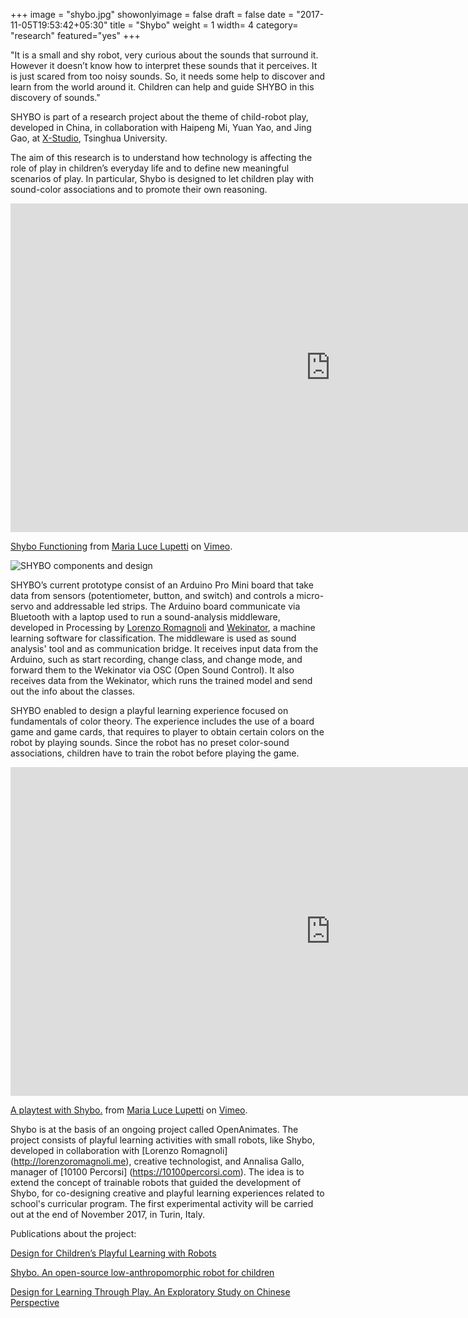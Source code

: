 +++
image = "shybo.jpg"
showonlyimage = false
draft = false
date = "2017-11-05T19:53:42+05:30"
title = "Shybo"
weight = 1
width= 4
category= "research"
featured="yes"
+++
<!--more-->

"It is a small and shy robot, very curious about the sounds that surround it.  However it doesn’t know how to interpret these sounds that it perceives. It is just scared from too noisy sounds. So, it needs some help to discover and learn from the world around it. Children can help and guide SHYBO in this discovery of sounds."

SHYBO is part of a research project about the theme of child-robot play, developed in China, in collaboration with Haipeng Mi, Yuan Yao, and Jing Gao, at [X-Studio](http://www.x-studio.org.cn), Tsinghua University.

The aim of this research is to understand how technology is affecting the role of play in children’s everyday life and to define new meaningful scenarios of play. In particular, Shybo is designed to let children play with sound-color associations and to promote their own reasoning.

<iframe src="https://player.vimeo.com/video/233640805" width="1024" height="526" frameborder="0" webkitallowfullscreen mozallowfullscreen allowfullscreen></iframe>
<p><a href="https://vimeo.com/233640805">Shybo Functioning</a> from <a href="https://vimeo.com/user66117537">Maria Luce Lupetti</a> on <a href="https://vimeo.com">Vimeo</a>.</p>

![SHYBO components and design](/assets/img/shyboinside.jpg)

SHYBO’s current prototype consist of an Arduino Pro Mini board that take data from sensors (potentiometer, button, and switch) and controls a micro-servo and addressable led strips. The Arduino board communicate via Bluetooth with a laptop used to run a sound-analysis middleware, developed in Processing by [Lorenzo Romagnoli](http://lorenzoromagnoli.me) and [Wekinator](http://www.wekinator.org), a machine learning software for classification. The middleware is used as sound analysis' tool and as communication bridge. It receives input data from the Arduino, such as start recording, change class, and change mode, and forward them to the Wekinator via OSC (Open Sound Control). It also receives data from the Wekinator, which runs the trained model and send out the info about the classes.

SHYBO enabled to design a playful learning experience focused on fundamentals of color theory. The experience includes the use of a board game and game cards, that requires to player to obtain certain colors on the robot by playing sounds. Since the robot has no preset color-sound associations, children have to train the robot before playing the game.

<iframe src="https://player.vimeo.com/video/227591676" width="1024" height="526" frameborder="0" webkitallowfullscreen mozallowfullscreen allowfullscreen></iframe> <p><a href="https://vimeo.com/227591676">A playtest with Shybo.</a> from <a href="https://vimeo.com/user66117537">Maria Luce Lupetti</a> on <a href="https://vimeo.com">Vimeo</a>.</p>


Shybo is at the basis of an ongoing project called OpenAnimates. The project consists of playful learning activities with small robots, like Shybo, developed in collaboration with [Lorenzo Romagnoli] (http://lorenzoromagnoli.me), creative technologist, and Annalisa Gallo, manager of [10100 Percorsi] (https://10100percorsi.com). The idea is to extend the concept of trainable robots that guided the development of Shybo, for co-designing creative and playful learning experiences related to school's curricular program. The first experimental activity will be carried out at the end of November 2017, in Turin, Italy.


Publications about the project:

[Design for Children’s Playful Learning with Robots](http://www.mdpi.com/1999-5903/9/3/52)

[Shybo. An open-source low-anthropomorphic robot for children](http://www.sciencedirect.com/science/article/pii/S246806721730038X)

[Design for Learning Through Play. An Exploratory Study on Chinese Perspective](https://link.springer.com/chapter/10.1007/978-3-319-57931-3_45)
